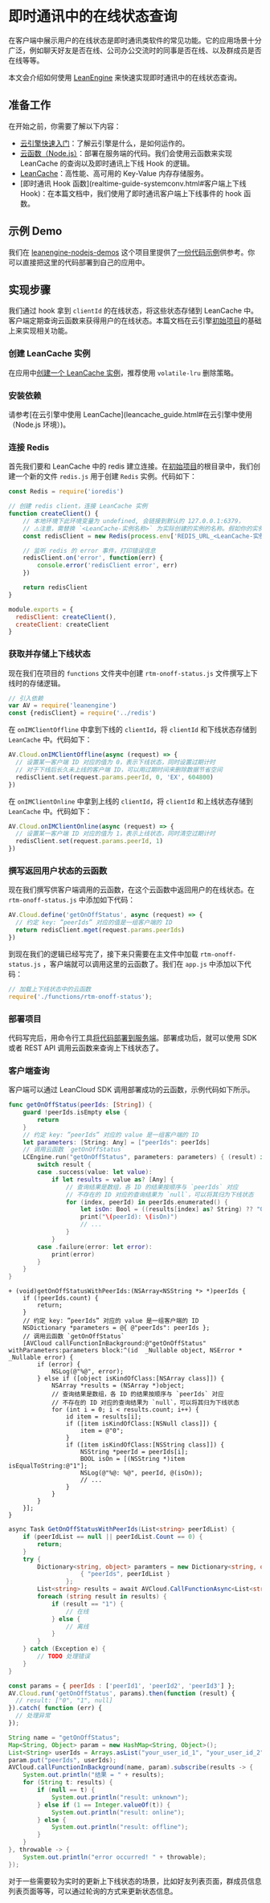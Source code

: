 # 即时通讯中的在线状态查询

在客户端中展示用户的在线状态是即时通讯类软件的常见功能。它的应用场景十分广泛，例如聊天好友是否在线、公司办公交流时的同事是否在线、以及群成员是否在线等等。

本文会介绍如何使用 [LeanEngine](leanengine_overview.html) 来快速实现即时通讯中的在线状态查询。

## 准备工作

在开始之前，你需要了解以下内容：

* [云引擎快速入门](leanengine_quickstart.html)：了解云引擎是什么，是如何运作的。
* [云函数（Node.js）](leanengine_cloudfunction_guide-node.html)：部署在服务端的代码。我们会使用云函数来实现 LeanCache 的查询以及即时通讯上下线 Hook 的逻辑。
* [LeanCache](leancache_guide.html)：高性能、高可用的 Key-Value 内存存储服务。
* [即时通讯 Hook 函数](realtime-guide-systemconv.html#客户端上下线 Hook)：在本篇文档中，我们使用了即时通讯客户端上下线事件的 hook 函数。

## 示例 Demo

我们在 [leanengine-nodejs-demos](https://github.com/leancloud/leanengine-nodejs-demos) 这个项目里提供了[一份代码示例](https://github.com/leancloud/leanengine-nodejs-demos/blob/master/functions/rtm-onoff-status.js)供参考。你可以直接把这里的代码部署到自己的应用中。


## 实现步骤
我们通过 hook 拿到 `clientId` 的在线状态，将这些状态存储到 LeanCache 中。客户端定期查询云函数来获得用户的在线状态。本篇文档在云引擎[初始项目](https://github.com/leancloud/node-js-getting-started)的基础上来实现相关功能。

### 创建 LeanCache 实例

在应用中[创建一个 LeanCache 实例](leancache_guide.html#创建实例)，推荐使用 `volatile-lru` 删除策略。

### 安装依赖

请参考[在云引擎中使用 LeanCache](leancache_guide.html#在云引擎中使用（Node.js 环境）)。

### 连接 Redis

首先我们要和 LeanCache 中的 redis 建立连接。在[初始项目](https://github.com/leancloud/node-js-getting-started)的根目录中，我们创建一个新的文件 `redis.js` 用于创建 `Redis` 实例。代码如下：

```js
const Redis = require('ioredis')

// 创建 redis client，连接 LeanCache 实例
function createClient() {
    // 本地环境下此环境变量为 undefined, 会链接到默认的 127.0.0.1:6379，
    // ⚠️注意，需替换 `<LeanCache-实例名称>` 为实际创建的实例的名称。假如你的实例名是 statusCache，这里需要写 REDIS_URL_statusCache
    const redisClient = new Redis(process.env['REDIS_URL_<LeanCache-实例名称>'])

    // 监听 redis 的 error 事件，打印错误信息
    redisClient.on('error', function(err) {
        console.error('redisClient error', err)
    })

    return redisClient
}

module.exports = {
  redisClient: createClient(),
  createClient: createClient
}
```

### 获取并存储上下线状态

现在我们在项目的 `functions` 文件夹中创建 `rtm-onoff-status.js` 文件撰写上下线时的存储逻辑。

```js
// 引入依赖
var AV = require('leanengine')
const {redisClient} = require('../redis')
```

在 `onIMClientOffline` 中拿到下线的 `clientId`，将 `clientId` 和下线状态存储到 `LeanCache` 中。代码如下：

```js
AV.Cloud.onIMClientOffline(async (request) => {
  // 设置某一客户端 ID 对应的值为 0，表示下线状态，同时设置过期计时
  // 对于下线后长久未上线的客户端 ID，可以用过期时间来删除数据节省空间
  redisClient.set(request.params.peerId, 0, 'EX', 604800)
})
```

在 `onIMClientOnline` 中拿到上线的 `clientId`，将 `clientId` 和上线状态存储到 `LeanCache` 中。代码如下：

```js
AV.Cloud.onIMClientOnline(async (request) => {
  // 设置某一客户端 ID 对应的值为 1，表示上线状态，同时清空过期计时
  redisClient.set(request.params.peerId, 1)
})
```

### 撰写返回用户状态的云函数
现在我们撰写供客户端调用的云函数，在这个云函数中返回用户的在线状态。在 `rtm-onoff-status.js` 中添加如下代码：

```js
AV.Cloud.define('getOnOffStatus', async (request) => {
  // 约定 key: ”peerIds” 对应的值是一组客户端的 ID
  return redisClient.mget(request.params.peerIds)
})
```

到现在我们的逻辑已经写完了，接下来只需要在主文件中加载 `rtm-onoff-status.js` ，客户端就可以调用这里的云函数了。我们在 `app.js` 中添加以下代码：

```js
// 加载上下线状态中的云函数
require('./functions/rtm-onoff-status');
```

### 部署项目
代码写完后，用命令行工具[将代码部署到服务端](leanengine_cli.html#从本地代码部署)。部署成功后，就可以使用 SDK 或者 REST API 调用云函数来查询上下线状态了。


### 客户端查询

客户端可以通过 LeanCloud SDK 调用部署成功的云函数，示例代码如下所示。

```swift
func getOnOffStatus(peerIds: [String]) {
    guard !peerIds.isEmpty else {
        return
    }
    // 约定 key: ”peerIds” 对应的 value 是一组客户端的 ID
    let parameters: [String: Any] = ["peerIds": peerIds]
    // 调用云函数 `getOnOffStatus`
    LCEngine.run("getOnOffStatus", parameters: parameters) { (result) in
        switch result {
        case .success(value: let value):
            if let results = value as? [Any] {
                // 查询结果是数组，各 ID 的结果按顺序与 `peerIds` 对应
                // 不存在的 ID 对应的查询结果为 `null`，可以将其归为下线状态
                for (index, peerId) in peerIds.enumerated() {
                    let isOn: Bool = ((results[index] as? String) ?? "0") == "1"
                    print("\(peerId): \(isOn)")
                    // ...
                }
            }
        case .failure(error: let error):
            print(error)
        }
    }
}
```
```objc
+ (void)getOnOffStatusWithPeerIds:(NSArray<NSString *> *)peerIds {
    if (!peerIds.count) {
        return;
    }
    // 约定 key: ”peerIds” 对应的 value 是一组客户端的 ID
    NSDictionary *parameters = @{ @"peerIds": peerIds };
    // 调用云函数 `getOnOffStatus`
    [AVCloud callFunctionInBackground:@"getOnOffStatus" withParameters:parameters block:^(id  _Nullable object, NSError * _Nullable error) {
        if (error) {
            NSLog(@"%@", error);
        } else if ([object isKindOfClass:[NSArray class]]) {
            NSArray *results = (NSArray *)object;
            // 查询结果是数组，各 ID 的结果按顺序与 `peerIds` 对应
            // 不存在的 ID 对应的查询结果为 `null`，可以将其归为下线状态
            for (int i = 0; i < results.count; i++) {
                id item = results[i];
                if ([item isKindOfClass:[NSNull class]]) {
                    item = @"0";
                }
                if ([item isKindOfClass:[NSString class]]) {
                    NSString *peerId = peerIds[i];
                    BOOL isOn = [(NSString *)item isEqualToString:@"1"];
                    NSLog(@"%@: %@", peerId, @(isOn));
                    // ...
                }
            }
        }
    }];
}
```
```cs
async Task GetOnOffStatusWithPeerIds(List<string> peerIdList) {
    if (peerIdList == null || peerIdList.Count == 0) {
        return;
    }
    try {
        Dictionary<string, object> paramters = new Dictionary<string, object> {
                    { "peerIds", peerIdList }
                };
        List<string> results = await AVCloud.CallFunctionAsync<List<string>>("getOnOffStatus", paramters);
        foreach (string result in results) {
            if (result == "1") {
                // 在线
            } else {
                // 离线
            }
        }
    } catch (Exception e) {
        // TODO 处理错误
    }
}
```
```js
const params = { peerIds : ['peerId1', 'peerId2', 'peerId3'] };
AV.Cloud.run('getOnOffStatus', params).then(function (result) {
  // result: ["0", "1", null]
}).catch( function (err) {
  // 处理异常
});
```
```java
String name = "getOnOffStatus";
Map<String, Object> param = new HashMap<String, Object>();
List<String> userIds = Arrays.asList("your_user_id_1", "your_user_id_2");
param.put("peerIds", userIds);
AVCloud.callFunctionInBackground(name, param).subscribe(results -> {
    System.out.println("结果 = " + results);
    for (String t: results) {
        if (null == t) {
            System.out.println("result: unknown");
        } else if (1 == Integer.valueOf(t)) {
            System.out.println("result: online");
        } else {
            System.out.println("result: offline");
        }
    }
}, throwable -> {
    System.out.println("error occurred! " + throwable);
});
```

对于一些需要较为实时的更新上下线状态的场景，比如好友列表页面，群成员信息列表页面等等，可以通过轮询的方式来更新状态信息。

